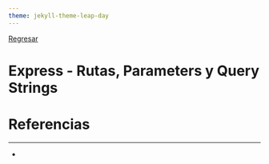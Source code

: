 ```yaml
---
theme: jekyll-theme-leap-day
---
```


[Regresar](/DAWM-2022/)

Express - Rutas, Parameters y Query Strings
===========================================




Referencias 
===========

* * *

* 